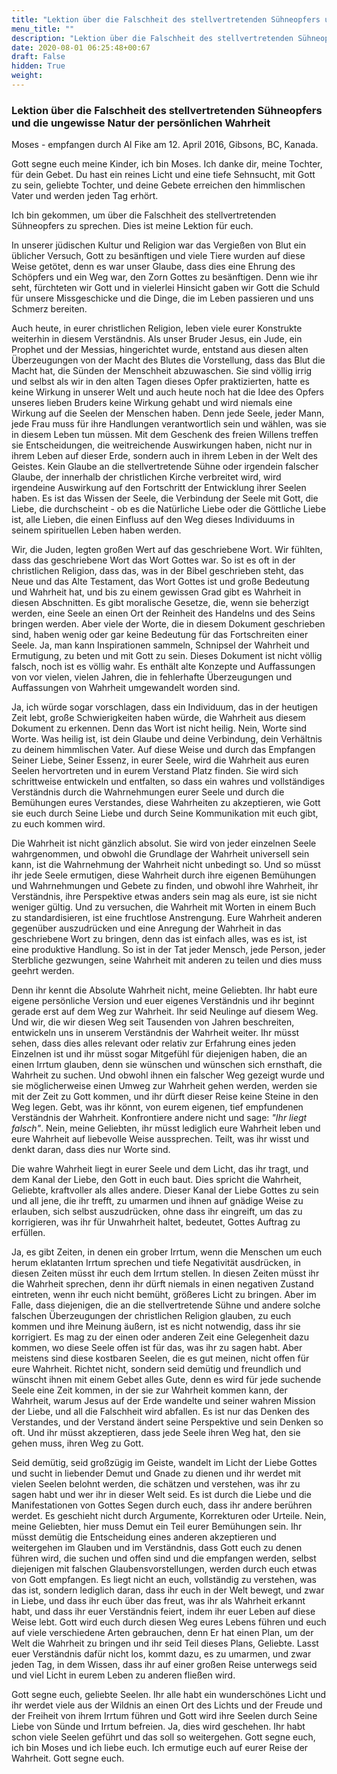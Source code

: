 ```yaml
---
title: "Lektion über die Falschheit des stellvertretenden Sühneopfers und die ungewisse Natur der persönlichen Wahrheit"
menu_title: ""
description: "Lektion über die Falschheit des stellvertretenden Sühneopfers und die ungewisse Natur der persönlichen Wahrheit"
date: 2020-08-01 06:25:48+00:67
draft: False
hidden: True
weight:
---
```

### Lektion über die Falschheit des stellvertretenden Sühneopfers und die ungewisse Natur der persönlichen Wahrheit

Moses - empfangen durch Al Fike am 12. April 2016, Gibsons, BC, Kanada.

Gott segne euch meine Kinder, ich bin Moses. Ich danke dir, meine Tochter, für dein Gebet. Du hast ein reines Licht und eine tiefe Sehnsucht, mit Gott zu sein, geliebte Tochter, und deine Gebete erreichen den himmlischen Vater und werden jeden Tag erhört.

Ich bin gekommen, um über die Falschheit des stellvertretenden Sühneopfers zu sprechen. Dies ist meine Lektion für euch.

In unserer jüdischen Kultur und Religion war das Vergießen von Blut ein üblicher Versuch, Gott zu besänftigen und viele Tiere wurden auf diese Weise getötet, denn es war unser Glaube, dass dies eine Ehrung des Schöpfers und ein Weg war, den Zorn Gottes zu besänftigen. Denn wie ihr seht, fürchteten wir Gott und in vielerlei Hinsicht gaben wir Gott die Schuld für unsere Missgeschicke und die Dinge, die im Leben passieren und uns Schmerz bereiten.

Auch heute, in eurer christlichen Religion, leben viele eurer Konstrukte weiterhin in diesem Verständnis. Als unser Bruder Jesus, ein Jude, ein Prophet und der Messias, hingerichtet wurde, entstand aus diesen alten Überzeugungen von der Macht des Blutes die Vorstellung, dass das Blut die Macht hat, die Sünden der Menschheit abzuwaschen. Sie sind völlig irrig und selbst als wir in den alten Tagen dieses Opfer praktizierten, hatte es keine Wirkung in unserer Welt und auch heute noch hat die Idee des Opfers unseres lieben Bruders keine Wirkung gehabt und wird niemals eine Wirkung auf die Seelen der Menschen haben. Denn jede Seele, jeder Mann, jede Frau muss für ihre Handlungen verantwortlich sein und wählen, was sie in diesem Leben tun müssen. Mit dem Geschenk des freien Willens treffen sie Entscheidungen, die weitreichende Auswirkungen haben, nicht nur in ihrem Leben auf dieser Erde, sondern auch in ihrem Leben in der Welt des Geistes. Kein Glaube an die stellvertretende Sühne oder irgendein falscher Glaube, der innerhalb der christlichen Kirche verbreitet wird, wird irgendeine Auswirkung auf den Fortschritt der Entwicklung ihrer Seelen haben. Es ist das Wissen der Seele, die Verbindung der Seele mit Gott, die Liebe, die durchscheint - ob es die Natürliche Liebe oder die Göttliche Liebe ist, alle Lieben, die einen Einfluss auf den Weg dieses Individuums in seinem spirituellen Leben haben werden.

Wir, die Juden, legten großen Wert auf das geschriebene Wort. Wir fühlten, dass das geschriebene Wort das Wort Gottes war. So ist es oft in der christlichen Religion, dass das, was in der Bibel geschrieben steht, das Neue und das Alte Testament, das Wort Gottes ist und große Bedeutung und Wahrheit hat, und bis zu einem gewissen Grad gibt es Wahrheit in diesen Abschnitten. Es gibt moralische Gesetze, die, wenn sie beherzigt werden, eine Seele an einen Ort der Reinheit des Handelns und des Seins bringen werden. Aber viele der Worte, die in diesem Dokument geschrieben sind, haben wenig oder gar keine Bedeutung für das Fortschreiten einer Seele. Ja, man kann Inspirationen sammeln, Schnipsel der Wahrheit und Ermutigung, zu beten und mit Gott zu sein. Dieses Dokument ist nicht völlig falsch, noch ist es völlig wahr. Es enthält alte Konzepte und Auffassungen von vor vielen, vielen Jahren, die in fehlerhafte Überzeugungen und Auffassungen von Wahrheit umgewandelt worden sind.

Ja, ich würde sogar vorschlagen, dass ein Individuum, das in der heutigen Zeit lebt, große Schwierigkeiten haben würde, die Wahrheit aus diesem Dokument zu erkennen. Denn das Wort ist nicht heilig. Nein, Worte sind Worte. Was heilig ist, ist dein Glaube und deine Verbindung, dein Verhältnis zu deinem himmlischen Vater. Auf diese Weise und durch das Empfangen Seiner Liebe, Seiner Essenz, in eurer Seele, wird die Wahrheit aus euren Seelen hervortreten und in eurem Verstand Platz finden. Sie wird sich schrittweise entwickeln und entfalten, so dass ein wahres und vollständiges Verständnis durch die Wahrnehmungen eurer Seele und durch die Bemühungen eures Verstandes, diese Wahrheiten zu akzeptieren, wie Gott sie euch durch Seine Liebe und durch Seine Kommunikation mit euch gibt, zu euch kommen wird.

Die Wahrheit ist nicht gänzlich absolut. Sie wird von jeder einzelnen Seele wahrgenommen, und obwohl die Grundlage der Wahrheit universell sein kann, ist die Wahrnehmung der Wahrheit nicht unbedingt so. Und so müsst ihr jede Seele ermutigen, diese Wahrheit durch ihre eigenen Bemühungen und Wahrnehmungen und Gebete zu finden, und obwohl ihre Wahrheit, ihr Verständnis, ihre Perspektive etwas anders sein mag als eure, ist sie nicht weniger gültig. Und zu versuchen, die Wahrheit mit Worten in einem Buch zu standardisieren, ist eine fruchtlose Anstrengung. Eure Wahrheit anderen gegenüber auszudrücken und eine Anregung der Wahrheit in das geschriebene Wort zu bringen, denn das ist einfach alles, was es ist, ist eine produktive Handlung. So ist in der Tat jeder Mensch, jede Person, jeder Sterbliche gezwungen, seine Wahrheit mit anderen zu teilen und dies muss geehrt werden.

Denn ihr kennt die Absolute Wahrheit nicht, meine Geliebten. Ihr habt eure eigene persönliche Version und euer eigenes Verständnis und ihr beginnt gerade erst auf dem Weg zur Wahrheit. Ihr seid Neulinge auf diesem Weg. Und wir, die wir diesen Weg seit Tausenden von Jahren beschreiten, entwickeln uns in unserem Verständnis der Wahrheit weiter. Ihr müsst sehen, dass dies alles relevant oder relativ zur Erfahrung eines jeden Einzelnen ist und ihr müsst sogar Mitgefühl für diejenigen haben, die an einen Irrtum glauben, denn sie wünschen und wünschen sich ernsthaft, die Wahrheit zu suchen. Und obwohl ihnen ein falscher Weg gezeigt wurde und sie möglicherweise einen Umweg zur Wahrheit gehen werden, werden sie mit der Zeit zu Gott kommen, und ihr dürft dieser Reise keine Steine in den Weg legen. Gebt, was ihr könnt, von eurem eigenen, tief empfundenen Verständnis der Wahrheit. Konfrontiere andere nicht und sage: *"Ihr liegt falsch"*. Nein, meine Geliebten, ihr müsst lediglich eure Wahrheit leben und eure Wahrheit auf liebevolle Weise aussprechen. Teilt, was ihr wisst und denkt daran, dass dies nur Worte sind.

Die wahre Wahrheit liegt in eurer Seele und dem Licht, das ihr tragt, und dem Kanal der Liebe, den Gott in euch baut. Dies spricht die Wahrheit, Geliebte, kraftvoller als alles andere. Dieser Kanal der Liebe Gottes zu sein und all jene, die ihr trefft, zu umarmen und ihnen auf gnädige Weise zu erlauben, sich selbst auszudrücken, ohne dass ihr eingreift, um das zu korrigieren, was ihr für Unwahrheit haltet, bedeutet, Gottes Auftrag zu erfüllen.

Ja, es gibt Zeiten, in denen ein grober Irrtum, wenn die Menschen um euch herum eklatanten Irrtum sprechen und tiefe Negativität ausdrücken, in diesen Zeiten müsst ihr euch dem Irrtum stellen. In diesen Zeiten müsst ihr die Wahrheit sprechen, denn ihr dürft niemals in einen negativen Zustand eintreten, wenn ihr euch nicht bemüht, größeres Licht zu bringen. Aber im Falle, dass diejenigen, die an die stellvertretende Sühne und andere solche falschen Überzeugungen der christlichen Religion glauben, zu euch kommen und ihre Meinung äußern, ist es nicht notwendig, dass ihr sie korrigiert. Es mag zu der einen oder anderen Zeit eine Gelegenheit dazu kommen, wo diese Seele offen ist für das, was ihr zu sagen habt. Aber meistens sind diese kostbaren Seelen, die es gut meinen, nicht offen für eure Wahrheit. Richtet nicht, sondern seid demütig und freundlich und wünscht ihnen mit einem Gebet alles Gute, denn es wird für jede suchende Seele eine Zeit kommen, in der sie zur Wahrheit kommen kann, der Wahrheit, warum Jesus auf der Erde wandelte und seiner wahren Mission der Liebe, und all die Falschheit wird abfallen. Es ist nur das Denken des Verstandes, und der Verstand ändert seine Perspektive und sein Denken so oft. Und ihr müsst akzeptieren, dass jede Seele ihren Weg hat, den sie gehen muss, ihren Weg zu Gott. 

Seid demütig, seid großzügig im Geiste, wandelt im Licht der Liebe Gottes und sucht in liebender Demut und Gnade zu dienen und ihr werdet mit vielen Seelen belohnt werden, die schätzen und verstehen, was ihr zu sagen habt und wer ihr in dieser Welt seid. Es ist durch die Liebe und die Manifestationen von Gottes Segen durch euch, dass ihr andere berühren werdet. Es geschieht nicht durch Argumente, Korrekturen oder Urteile. Nein, meine Geliebten, hier muss Demut ein Teil eurer Bemühungen sein. Ihr müsst demütig die Entscheidung eines anderen akzeptieren und weitergehen im Glauben und im Verständnis, dass Gott euch zu denen führen wird, die suchen und offen sind und die empfangen werden, selbst diejenigen mit falschen Glaubensvorstellungen, werden durch euch etwas von Gott empfangen. Es liegt nicht an euch, vollständig zu verstehen, was das ist, sondern lediglich daran, dass ihr euch in der Welt bewegt, und zwar in Liebe, und dass ihr euch über das freut, was ihr als Wahrheit erkannt habt, und dass ihr euer Verständnis feiert, indem ihr euer Leben auf diese Weise lebt. Gott wird euch durch diesen Weg eures Lebens führen und euch auf viele verschiedene Arten gebrauchen, denn Er hat einen Plan, um der Welt die Wahrheit zu bringen und ihr seid Teil dieses Plans, Geliebte. Lasst euer Verständnis dafür nicht los, kommt dazu, es zu umarmen, und zwar jeden Tag, in dem Wissen, dass ihr auf einer großen Reise unterwegs seid und viel Licht in eurem Leben zu anderen fließen wird.

Gott segne euch, geliebte Seelen. Ihr alle habt ein wunderschönes Licht und ihr werdet viele aus der Wildnis an einen Ort des Lichts und der Freude und der Freiheit von ihrem Irrtum führen und Gott wird ihre Seelen durch Seine Liebe von Sünde und Irrtum befreien. Ja, dies wird geschehen. Ihr habt schon viele Seelen geführt und das soll so weitergehen. Gott segne euch, ich bin Moses und ich liebe euch. Ich ermutige euch auf eurer Reise der Wahrheit. Gott segne euch.
